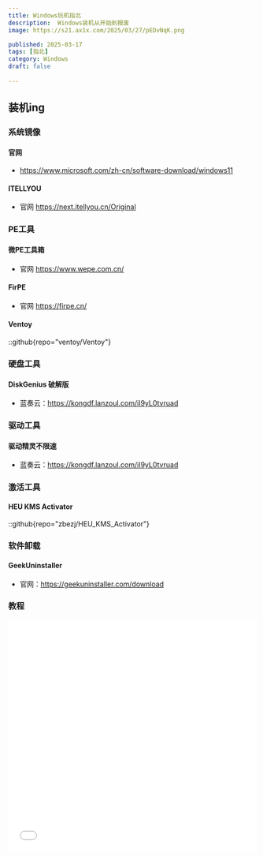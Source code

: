 ```yaml
---
title: Windows玩机指北 
description:  Windows装机从开始到报废
image: https://s21.ax1x.com/2025/03/27/pEDvNqK.png

published: 2025-03-17
tags: [指北]
category: Windows
draft: false
 
---
```


## 装机ing

### 系统镜像

#### 官网

* <https://www.microsoft.com/zh-cn/software-download/windows11>

#### ITELLYOU

* 官网 <https://next.itellyou.cn/Original>

### PE工具

#### 微PE工具箱

* 官网  <https://www.wepe.com.cn/>

#### FirPE

* 官网  <https://firpe.cn/>

#### Ventoy

::github{repo="ventoy/Ventoy"}

### 硬盘工具

#### DiskGenius 破解版

* 蓝奏云：<https://kongdf.lanzoul.com/iI9yL0tvruad>

### 驱动工具

#### 驱动精灵不限速

* 蓝奏云：<https://kongdf.lanzoul.com/iI9yL0tvruad>

### 激活工具

#### HEU KMS Activator

::github{repo="zbezj/HEU_KMS_Activator"}

### 软件卸载

#### GeekUninstaller

* 官网：<https://geekuninstaller.com/download>

### 教程

<iframe width="100%" height="468" src="//player.bilibili.com/player.html?bvid=BV1vT4y1n7JX&p=1&autoplay=0&muted=0&danmaku=false" scrolling="no" border="0" frameborder="no" framespacing="0" allowfullscreen="true"> </iframe>
